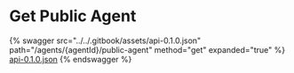# Get Public Agent

{% swagger src="../../.gitbook/assets/api-0.1.0.json" path="/agents/{agentId}/public-agent" method="get" expanded="true" %}
[api-0.1.0.json](<../../.gitbook/assets/api-0.1.0.json>)
{% endswagger %}

